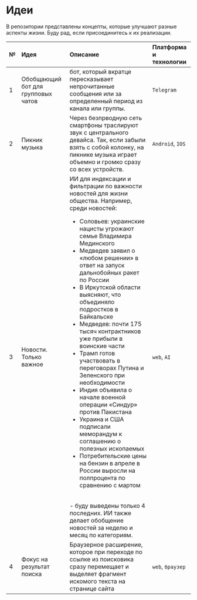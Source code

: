 # Идеи

В репозитории представлены концепты, которые улучшают разные аспекты жизни. Буду рад, если присоединитесь к их реализации.

| № | Идея | Описание | Платформа и технологии |
| :---- | :---- | :---- | :---- |
| 1 | Обобщающий бот для групповых чатов | бот, который вкратце пересказывает непрочитанные сообщения или за определенный период из канала или группы. | `Telegram` |
| 2 | Пикник музыка | Через безпрводную сеть смартфоны траслируют звук с центрального девайса. Так, если забыли взять с собой колонку, на пикнике музыка играет объемно и громко сразу со всех устройств. | `Android`, `IOS` |
| 3 | Новости. Только важное | ИИ для индексации и фильтрации по важности новостей для жизни общества. Например, среди новостей: <ul><li>Соловьев: украинские нацисты угрожают семье Владимира Мединского </li><li>Медведев заявил о «любом решении» в ответ на запуск дальнобойных ракет по России </li><li>В Иркутской области выясняют, что объединяло подростков в Байкальске </li><li>Медведев: почти 175 тысяч контрактников уже прибыли в воинские части </li><li>Трамп готов участвовать в переговорах Путина и Зеленского при необходимости </li><li>Индия объявила о начале военной операции «Синдур» против Пакистана </li><li>Украина и США подписали меморандум к соглашению о полезных ископаемых </li><li>Потребительские цены на бензин в апреле в России выросли на полпроцента по сравнению с мартом</li></ul><br> - буду выведены только 4 последних. ИИ также делает обобщение новостей за неделю и месяц по категориям. | `web`, `AI` |
| 4 | Фокус на результат поиска | Браузерное расширение, которое при переходе по ссылке из поисковика сразу перемещает и выделяет фрагмент искомого текста на странице сайта | `web`, `браузер` |
